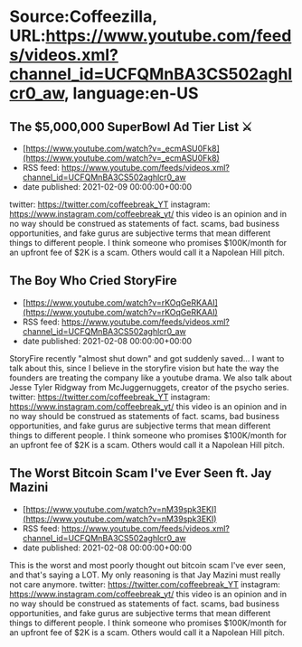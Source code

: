 # Source:Coffeezilla, URL:https://www.youtube.com/feeds/videos.xml?channel_id=UCFQMnBA3CS502aghlcr0_aw, language:en-US

## The $5,000,000 SuperBowl Ad Tier List ⚔️
 - [https://www.youtube.com/watch?v=_ecmASU0Fk8](https://www.youtube.com/watch?v=_ecmASU0Fk8)
 - RSS feed: https://www.youtube.com/feeds/videos.xml?channel_id=UCFQMnBA3CS502aghlcr0_aw
 - date published: 2021-02-09 00:00:00+00:00

twitter: https://twitter.com/coffeebreak_YT
instagram: https://www.instagram.com/coffeebreak_yt/
this video is an opinion and in no way should be construed as statements of fact. scams, bad business opportunities, and fake gurus are subjective terms that mean different things to different people. I think someone who promises $100K/month for an upfront fee of $2K is a scam. Others would call it a Napolean Hill pitch.

## The Boy Who Cried StoryFire
 - [https://www.youtube.com/watch?v=rKOqGeRKAAI](https://www.youtube.com/watch?v=rKOqGeRKAAI)
 - RSS feed: https://www.youtube.com/feeds/videos.xml?channel_id=UCFQMnBA3CS502aghlcr0_aw
 - date published: 2021-02-08 00:00:00+00:00

StoryFire recently "almost shut down" and got suddenly saved... I want to talk about this, since I believe in the storyfire vision but hate the way the founders are treating the company like a youtube drama. We also talk about Jesse Tyler Ridgway from McJuggernuggets, creator of the psycho series. 
 twitter: https://twitter.com/coffeebreak_YT
instagram: https://www.instagram.com/coffeebreak_yt/
this video is an opinion and in no way should be construed as statements of fact. scams, bad business opportunities, and fake gurus are subjective terms that mean different things to different people. I think someone who promises $100K/month for an upfront fee of $2K is a scam. Others would call it a Napolean Hill pitch.

## The Worst Bitcoin Scam I've Ever Seen ft. Jay Mazini
 - [https://www.youtube.com/watch?v=nM39spk3EKI](https://www.youtube.com/watch?v=nM39spk3EKI)
 - RSS feed: https://www.youtube.com/feeds/videos.xml?channel_id=UCFQMnBA3CS502aghlcr0_aw
 - date published: 2021-02-08 00:00:00+00:00

This is the worst and most poorly thought out bitcoin scam I've ever seen, and that's saying a LOT. My only reasoning is that Jay Mazini must really not care anymore. 
twitter: https://twitter.com/coffeebreak_YT
instagram: https://www.instagram.com/coffeebreak_yt/
this video is an opinion and in no way should be construed as statements of fact. scams, bad business opportunities, and fake gurus are subjective terms that mean different things to different people. I think someone who promises $100K/month for an upfront fee of $2K is a scam. Others would call it a Napolean Hill pitch.

